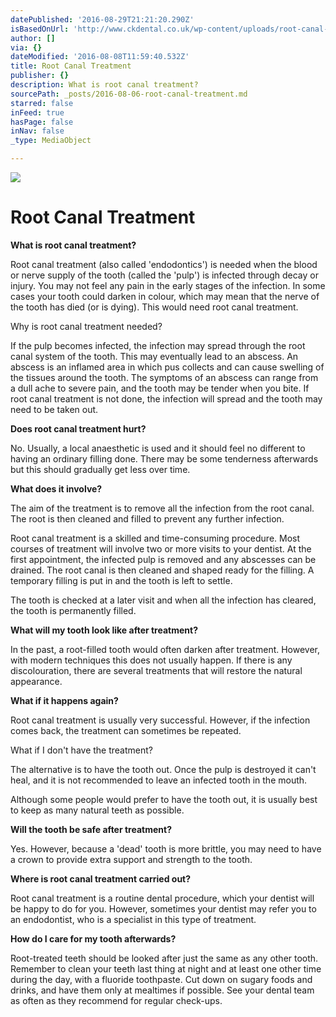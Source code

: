 ```yaml
---
datePublished: '2016-08-29T21:21:20.290Z'
isBasedOnUrl: 'http://www.ckdental.co.uk/wp-content/uploads/root-canal-animation.mp4'
author: []
via: {}
dateModified: '2016-08-08T11:59:40.532Z'
title: Root Canal Treatment
publisher: {}
description: What is root canal treatment?
sourcePath: _posts/2016-08-06-root-canal-treatment.md
starred: false
inFeed: true
hasPage: false
inNav: false
_type: MediaObject

---
```

![](https://the-grid-user-content.s3-us-west-2.amazonaws.com/b4c1fad9-2282-4c61-8a7b-d1addbe4b465.jpg)

# Root Canal Treatment

**What is root canal treatment?**

Root canal treatment (also called 'endodontics') is needed when the blood or nerve supply of the tooth (called the 'pulp') is infected through decay or injury. You may not feel any pain in the early stages of the infection. In some cases your tooth could darken in colour, which may mean that the nerve of the tooth has died (or is dying). This would need root canal treatment.

Why is root canal treatment needed?

If the pulp becomes infected, the infection may spread through the root canal system of the tooth. This may eventually lead to an abscess. An abscess is an inflamed area in which pus collects and can cause swelling of the tissues around the tooth. The symptoms of an abscess can range from a dull ache to severe pain, and the tooth may be tender when you bite. If root canal treatment is not done, the infection will spread and the tooth may need to be taken out.

**Does root canal treatment hurt?**

No. Usually, a local anaesthetic is used and it should feel no different to having an ordinary filling done. There may be some tenderness afterwards but this should gradually get less over time.

**What does it involve?**

The aim of the treatment is to remove all the infection from the root canal. The root is then cleaned and filled to prevent any further infection.

Root canal treatment is a skilled and time-consuming procedure. Most courses of treatment will involve two or more visits to your dentist. At the first appointment, the infected pulp is removed and any abscesses can be drained. The root canal is then cleaned and shaped ready for the filling. A temporary filling is put in and the tooth is left to settle.

The tooth is checked at a later visit and when all the infection has cleared, the tooth is permanently filled.

**What will my tooth look like after treatment?**

In the past, a root-filled tooth would often darken after treatment. However, with modern techniques this does not usually happen. If there is any discolouration, there are several treatments that will restore the natural appearance.

**What if it happens again?**

Root canal treatment is usually very successful. However, if the infection comes back, the treatment can sometimes be repeated.

What if I don't have the treatment?

The alternative is to have the tooth out. Once the pulp is destroyed it can't heal, and it is not recommended to leave an infected tooth in the mouth.

Although some people would prefer to have the tooth out, it is usually best to keep as many natural teeth as possible.

**Will the tooth be safe after treatment?**

Yes. However, because a 'dead' tooth is more brittle, you may need to have a crown to provide extra support and strength to the tooth.

**Where is root canal treatment carried out?**

Root canal treatment is a routine dental procedure, which your dentist will be happy to do for you. However, sometimes your dentist may refer you to an endodontist, who is a specialist in this type of treatment.

**How do I care for my tooth afterwards?**

Root-treated teeth should be looked after just the same as any other tooth. Remember to clean your teeth last thing at night and at least one other time during the day, with a fluoride toothpaste. Cut down on sugary foods and drinks, and have them only at mealtimes if possible. See your dental team as often as they recommend for regular check-ups.